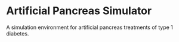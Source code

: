 # Artificial Pancreas Simulator

A simulation environment for artificial pancreas treatments of type 1 diabetes.
